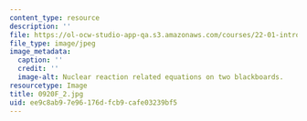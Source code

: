 ```yaml
---
content_type: resource
description: ''
file: https://ol-ocw-studio-app-qa.s3.amazonaws.com/courses/22-01-introduction-to-nuclear-engineering-and-ionizing-radiation-fall-2016/ee9c8ab97e96176dfcb9cafe03239bf5_0920F_2.jpg
file_type: image/jpeg
image_metadata:
  caption: ''
  credit: ''
  image-alt: Nuclear reaction related equations on two blackboards.
resourcetype: Image
title: 0920F_2.jpg
uid: ee9c8ab9-7e96-176d-fcb9-cafe03239bf5
---
```

